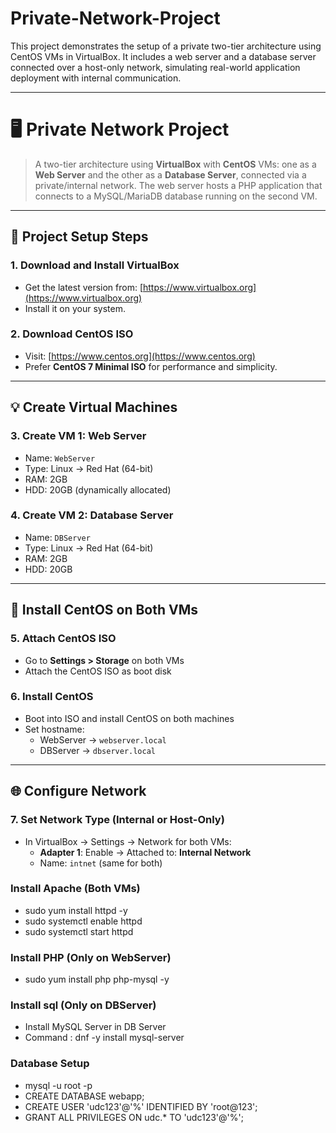 
# Private-Network-Project

This project demonstrates the setup of a private two-tier architecture using CentOS VMs in VirtualBox. It includes a web server and a database server connected over a host-only network, simulating real-world application deployment with internal communication.

---

# 🖥️ Private Network Project

> A two-tier architecture using **VirtualBox** with **CentOS** VMs: one as a **Web Server** and the other as a **Database Server**, connected via a private/internal network. The web server hosts a PHP application that connects to a MySQL/MariaDB database running on the second VM.

---

## 🔧 Project Setup Steps

### 1. Download and Install VirtualBox
- Get the latest version from: [https://www.virtualbox.org](https://www.virtualbox.org)
- Install it on your system.

### 2. Download CentOS ISO
- Visit: [https://www.centos.org](https://www.centos.org)
- Prefer **CentOS 7 Minimal ISO** for performance and simplicity.

---

## 💡 Create Virtual Machines

### 3. Create VM 1: Web Server
- Name: `WebServer`
- Type: Linux → Red Hat (64-bit)
- RAM: 2GB  
- HDD: 20GB (dynamically allocated)

### 4. Create VM 2: Database Server
- Name: `DBServer`
- Type: Linux → Red Hat (64-bit)
- RAM: 2GB  
- HDD: 20GB

---

## 📀 Install CentOS on Both VMs

### 5. Attach CentOS ISO
- Go to **Settings > Storage** on both VMs
- Attach the CentOS ISO as boot disk

### 6. Install CentOS
- Boot into ISO and install CentOS on both machines
- Set hostname:
  - WebServer → `webserver.local`
  - DBServer → `dbserver.local`

---

## 🌐 Configure Network

### 7. Set Network Type (Internal or Host-Only)
- In VirtualBox → Settings → Network for both VMs:
  - **Adapter 1**: Enable → Attached to: **Internal Network**
  - Name: `intnet` (same for both)

### Install Apache (Both VMs)
- sudo yum install httpd -y
- sudo systemctl enable httpd
- sudo systemctl start httpd
### Install PHP (Only on WebServer)
- sudo yum install php php-mysql -y

### Install sql (Only on DBServer)
  - Install MySQL Server in DB Server
  - Command : dnf -y install mysql-server 

### Database Setup
- mysql -u root -p
- CREATE DATABASE webapp;
- CREATE USER 'udc123'@'%' IDENTIFIED BY 'root@123';
- GRANT ALL PRIVILEGES ON udc.* TO 'udc123'@'%';
